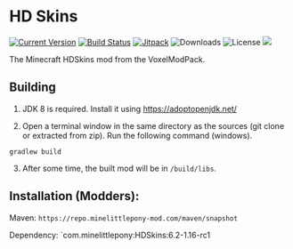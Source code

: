 HD Skins
========

[![Current Version](https://img.shields.io/github/v/tag/MineLittlePony/HDSkins)](https://img.shields.io/github/v/tag/MineLittlePony/HDSkins)
[![Build Status](https://github.com/MineLittlePony/HDSkins/actions/workflows/gradle-build.yml/badge.svg)](https://github.com/MineLittlePony/HDSkins/actions/workflows/gradle-build.yml)
[![Jitpack](https://jitpack.io/v/MineLittlePony/HDSkins.svg)](https://jitpack.io/#MineLittlePony/HDSkins)
![Downloads](https://img.shields.io/github/downloads/MineLittlePony/HDSkins/total.svg?color=yellowgreen)
![License](https://img.shields.io/github/license/MineLittlePony/HDSkins)
![](https://img.shields.io/badge/api-fabric-orange.svg)

The Minecraft HDSkins mod from the VoxelModPack.

## Building

1. JDK 8 is required. Install it using https://adoptopenjdk.net/

2. Open a terminal window in the same directory as the sources (git clone or extracted from zip). Run the following command (windows).

```
gradlew build
```

3. After some time, the built mod will be in `/build/libs`.

## Installation (Modders):

Maven: `https://repo.minelittlepony-mod.com/maven/snapshot`

Dependency: `com.minelittlepony:HDSkins:6.2-1.16-rc1

